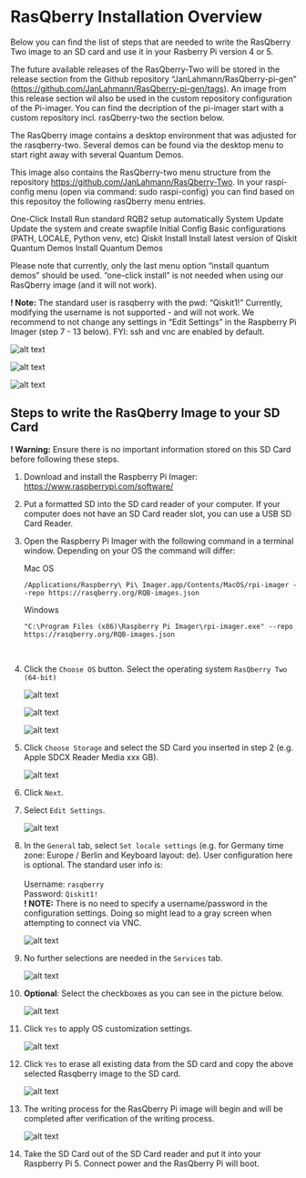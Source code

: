 # RasQberry Installation Overview

Below you can find the list of steps that are needed to write the RasQberry Two image to
an SD card and use it in your Rasberry Pi version 4 or 5.

The future available releases of the RasQberry-Two will be stored in the release section
from the Github repository “JanLahmann/RasQberry-pi-gen”
(https://github.com/JanLahmann/RasQberry-pi-gen/tags). An image from this release
section wil also be used in the custom repository configuration of the Pi-imager. You can
find the decription of the pi-imager start with a custom repository incl. rasQberry-two
the section below.

The RasQberry image contains a desktop environment that was adjusted for the
rasqberry-two. Several demos can be found via the desktop menu to start right away with
several Quantum Demos.

This image also contains the RasQberry-two menu structure from the repository
https://github.com/JanLahmann/RasQberry-Two. In your raspi-config menu (open via
command: sudo raspi-config) you can find based on this repositoy the following
rasQberry menu entries.

One-Click Install Run standard RQB2 setup automatically
System Update Update the system and create swapfile
Initial Config Basic configurations (PATH, LOCALE, Python venv, etc)
Qiskit Install Install latest version of Qiskit
Quantum Demos Install Quantum Demos

Please note that currently, only the last menu option “install quantum demos” should
be used. “one-click install” is not needed when using our RasQberry image (and it will
not work).

**! Note:** The standard user is rasqberry with the pwd: “Qiskit1!”
Currently, modifying the username is not supported - and will not work.
We recommend to not change any settings in “Edit Settings” in the Raspberry Pi Imager
(step 7 - 13 below). FYI: ssh and vnc are enabled by default.

![alt text](../installation-images/image.png)

![alt text](../installation-images/image-1.png)

![alt text](../installation-images/image-2.png)

## Steps to write the RasQberry Image to your SD Card

**! Warning:** Ensure there is no important information stored on this SD Card before following these steps.

1. Download and install the Raspberry Pi Imager: https://www.raspberrypi.com/software/

2. Put a formatted SD into the SD card reader of your computer. If your computer does not have an SD Card reader slot, you can use a USB SD Card Reader.

3. Open the Raspberry Pi Imager with the following command in a terminal window. Depending on your OS the command will differ:

   Mac OS

   ```
   /Applications/Raspberry\ Pi\ Imager.app/Contents/MacOS/rpi-imager --repo https://rasqberry.org/RQB-images.json
   ```

   Windows

   ```
   "C:\Program Files (x86)\Raspberry Pi Imager\rpi-imager.exe" --repo https://rasqberry.org/RQB-images.json
   ```

   <br/>

4. Click the `Choose OS` button. Select the operating system `RasQberry Two (64-bit)`

   ![alt text](../installation-images/image-5.png)

   ![alt text](../installation-images/image-6.png)

   ![alt text](../installation-images/image-7.png)

5. Click `Choose Storage` and select the SD Card you inserted in step 2 (e.g. Apple SDCX Reader Media xxx GB).

   ![alt text](../installation-images/image-8.png)

6. Click `Next`.

7. Select `Edit Settings`.

   ![alt text](../installation-images/image-9.png)

8. In the `General` tab, select `Set locale settings` (e.g. for Germany time zone: Europe / Berlin and Keyboard layout: de). User configuration here is optional. The standard user info is:\
   <br />Username: `rasqberry`
   <br />Password: `Qiskit1!`
   <br />
   **! NOTE:** There is no need to specify a username/password in the configuration settings. Doing so might lead to a gray screen when attempting to connect via VNC.

   ![alt text](../installation-images/image-10.png)

9. No further selections are needed in the `Services` tab.

   ![alt text](../installation-images/image-11.png)

10. **Optional**: Select the checkboxes as you can see in the picture below.

    ![alt text](../installation-images/image-12.png)

11. Click `Yes` to apply OS customization settings.

    ![alt text](../installation-images/image-13.png)

12. Click `Yes` to erase all existing data from the SD card and copy the above selected Rasqberry image to the SD card.

    ![alt text](../installation-images/image-14.png)

13. The writing process for the RasQberry Pi image will begin and will be completed after verification of the writing process.

    ![alt text](../installation-images/image-15.png)

14. Take the SD Card out of the SD Card reader and put it into your Raspberry Pi 5. Connect power and the RasQberry Pi will boot.
